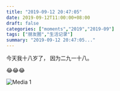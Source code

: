 ```yaml
---
title: "2019-09-12 20:47:05"
date: 2019-09-12T11:00:00+08:00
draft: false
categories: ["moments","2019","2019-09"]
tags: ["朋友圈","生活记录"]
summary: "2019-09-12 20:47:05..."
---
```


今天我十八岁了，
因为二九一十八。

😂😂😂

![Media 1](/Moments/photos/2019-09-12/201909122047050.jpg)

